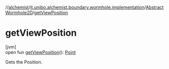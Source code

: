 //[alchemist](../../../index.md)/[it.unibo.alchemist.boundary.wormhole.implementation](../index.md)/[AbstractWormhole2D](index.md)/[getViewPosition](get-view-position.md)

# getViewPosition

[jvm]\
open fun [getViewPosition](get-view-position.md)(): [Point](https://docs.oracle.com/javase/8/docs/api/java/awt/Point.html)

Gets the Position.
